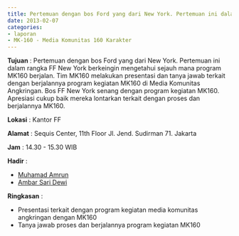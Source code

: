 ```yaml
---
title: Pertemuan dengan bos Ford yang dari New York. Pertemuan ini dalam rangka FF New York berkeingin mengetahui sejauh mana program MK160 berjalan. Tim MK160 melakukan presentasi dan tanya jawab terkait dengan berjalannya program kegiatan MK160 di Media Komunitas Angkringan. Bos FF New York senang dengan program kegiatan MK160. Apresiasi cukup baik mereka lontarkan terkait dengan proses dan berjalannya MK160. 
date: 2013-02-07
categories:
- laporan
- MK-160 - Media Komunitas 160 Karakter
---
```



**Tujuan** : Pertemuan dengan bos Ford yang dari New York. Pertemuan ini dalam rangka FF New York berkeingin mengetahui sejauh mana program MK160 berjalan. Tim MK160 melakukan presentasi dan tanya jawab terkait dengan berjalannya program kegiatan MK160 di Media Komunitas Angkringan. Bos FF New York senang dengan program kegiatan MK160. Apresiasi cukup baik mereka lontarkan terkait dengan proses dan berjalannya MK160. 

**Lokasi** : Kantor FF 

**Alamat** : Sequis Center, 11th Floor Jl. Jend. Sudirman 71. Jakarta 

**Jam** : 14.30 - 15.30 WIB 

**Hadir** :
* [Muhamad Amrun](http://wiki.ciptamedia.org/wiki/Muhamad_Amrun)
* [Ambar Sari Dewi](http://wiki.ciptamedia.org/wiki/Ambar_Sari_Dewi)

**Ringkasan** :
* Presentasi terkait dengan program kegiatan media komunitas angkringan dengan MK160
* Tanya jawab proses dan berjalannya program kegiatan MK160
